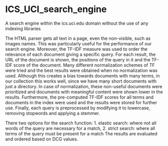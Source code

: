 # ICS_UCI_search_engine
A search engine within the ics.uci.edu domain without the use of any indexing libraries

The HTML parser gets all text in a page, even the non-visible, such as images names. This was particularly useful for the performance of our search engine. 
Moreover, the TF-IDF measure was used to order the relevance of each document giving a specific query. For each result, the URL of the document is shown, the positions of the query in it and the TF-IDF score of the document. Many different normalization schemes of TF were tried and the best results were obtained when no normalization was used. Although this creates a bias towards documents with many terms, in our collection this works well, since we have many short documents with just a directory. In case of normalization, these non-useful documents were prioritized and documents with meaningful content were shown lower in the results. Furthermore, the pre-computed TF-IDF scores for all terms and documents in the index were used and  the results were stored for further use.
Finally, each query is preprocessed by modifying it to lowercase, removing stopwords and applying a stemmer.

There two options for the search function: 1. elastic search: where not all words of the query are necessary for a match, 2. strict search: where all terms of the query must be present for a match
The results are evaluated and ordered based on DCG values.
